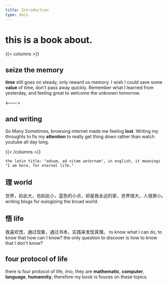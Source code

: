 ```yaml
---
title: Introduction
type: docs
---
```


# this is a book about.

{{< columns >}}

## seize the memory

**time** still goes on steady, only reward us memory. I wish I could save some **value** of time, don't pass away quickly. Remember what I learned from yesterday, and feeling great to welcome the unknown tomorrow.

<--->

## and writing

So Many Sometimes, browsing internet made me feeling **lost**.
Writing my throughts to fix my **attention** to really get thing down rather than watch youtube all day long.

{{< /columns >}}

    the latin title: "adsum, ad vitam aeternam", in english, it meanings "I am here, for eternal life."

## 理 world

世界，如此大，也如此小，蓝色的小点，却是我永远的家，世界很大，人很渺小。
writing blogs for eulogizing the broad world.

## 悟 life

我喜欢悟，通过现象，通过书本，实践来发现真理。 to know what I can do, to know that how can I know? the only question to discover is how to know that I don't know?

## four protocol of life

there is four protocol of life, imo, they are **mathematic**, **computer**, **language**, **humannity**, therefore my book is fouces on these topics.
